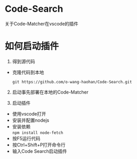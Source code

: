 # Code-Search
关于Code-Matcher在vscode的插件
# 如何启动插件
1. 得到源代码  

* 克隆代码到本地  

    `git https://github.com/o-wang-haohan/Code-Search.git`
2. 启动事先部署在本地的Code-Matcher  

3. 启动插件  

* 使用vscode打开
* 安装并配置nodejs
* 安装依赖  
`npm install node-fetch`
* 按F5运行代码
* 按Ctrl+Shift+P打开命令行
* 输入Code Search启动插件


